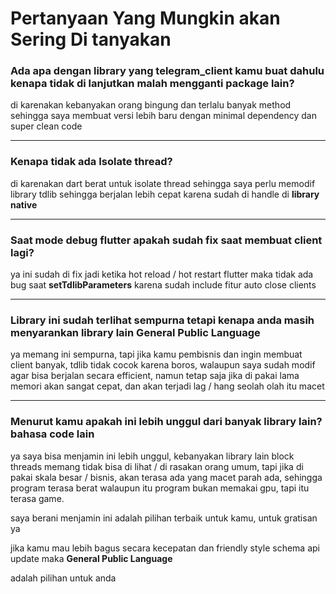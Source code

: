 # Pertanyaan Yang Mungkin akan Sering Di tanyakan



### Ada apa dengan library yang telegram_client kamu buat dahulu kenapa tidak di lanjutkan malah mengganti package lain?

di karenakan kebanyakan orang bingung dan terlalu banyak method sehingga saya membuat versi lebih baru dengan minimal dependency dan super clean code

---

### Kenapa tidak ada Isolate thread?

di karenakan dart berat untuk isolate thread sehingga saya perlu memodif library tdlib sehingga berjalan lebih cepat karena sudah di handle di **library native**

---

### Saat mode debug flutter apakah sudah fix saat membuat client lagi?

ya ini sudah di fix jadi ketika hot reload / hot restart flutter maka tidak ada bug saat **setTdlibParameters** karena sudah include fitur auto close clients

---

### Library ini sudah terlihat sempurna tetapi kenapa anda masih menyarankan library lain General Public Language

ya memang ini sempurna, tapi jika kamu pembisnis dan ingin membuat client banyak, tdlib tidak cocok karena boros, walaupun saya sudah modif agar bisa berjalan secara efficient, namun tetap saja jika di pakai lama memori akan sangat cepat, dan akan terjadi lag / hang seolah olah itu macet

---

### Menurut kamu apakah ini lebih unggul dari banyak library lain? bahasa code lain

ya saya bisa menjamin ini lebih unggul, kebanyakan library lain block threads memang tidak bisa di lihat / di rasakan orang umum, tapi jika di pakai skala besar / bisnis, akan terasa ada yang macet parah ada, sehingga program terasa berat walaupun itu program bukan memakai gpu, tapi itu terasa game.

saya berani menjamin ini adalah pilihan terbaik untuk kamu, untuk gratisan ya

jika kamu mau lebih bagus secara kecepatan dan friendly style schema api update maka **General Public Language**

adalah pilihan untuk anda